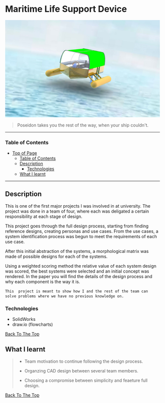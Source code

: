 # Maritime Life Support Device

![Project Image](./files/Intro.png)

>Poseidon takes you the rest of the way, when your ship couldn't.

---
### Table of Contents

- [Top of Page](#Maritime-Life-Support-Device)
  - [Table of Contents](#table-of-contents)
  - [Description](#description)
      - [Technologies](#technologies)
  - [What I learnt](#what-i-learnt)

---

## Description

This is one of the first major projects I was involved in at university. The project was done in a team of four, where each was deligated a certain responsibility at each stage of design. 

This project goes through the full design process, starting from finding reference designs, creating personas and use cases. From the use cases, a system identification process was begun to meet the requirements of each use case. 

After this initial abstraction of the systems, a morphological matrix was made of possible designs for each of the systems.

Using a weighted scoring method the relative value of each system design was scored, the best systems were selected and an initial concept was rendered. 
In the paper you will find the details of the design process and why each component is the way it is. 

    This  project is meant to show how I and the rest of the team can 
    solve problems where we have no previous knowledge on. 


### Technologies

- SolidWorks 
- draw.io (flowcharts)

[Back To The Top](#maritime-life-support-device)

## What I learnt
>- Team motivation to continue following the design process. 
>
>- Organzing CAD design between several team members. 
>
>- Choosing a compromise between simplicity and feaeture full design. 

[Back To The Top](#maritime-life-support-device)
